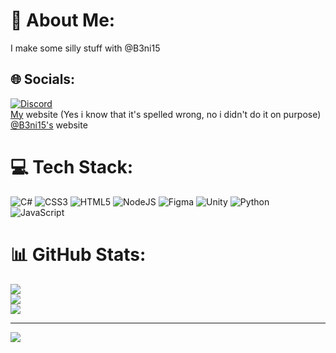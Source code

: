 # 💫 About Me:
I make some silly stuff with @B3ni15

## 🌐 Socials:
[![Discord](https://img.shields.io/badge/Discord-%237289DA.svg?logo=discord&logoColor=white)](https://discord.gg/https://discord.com/users/691581143669276692)<br>
[My](https://sillthestcat.tech) website (Yes i know that it's spelled wrong, no i didn't do it on purpose)<br>
[@B3ni15's](https://huntools-bot.xyz) website
# 💻 Tech Stack:
![C#](https://img.shields.io/badge/c%23-%23239120.svg?style=flat&logo=csharp&logoColor=white) ![CSS3](https://img.shields.io/badge/css3-%231572B6.svg?style=flat&logo=css3&logoColor=white) ![HTML5](https://img.shields.io/badge/html5-%23E34F26.svg?style=flat&logo=html5&logoColor=white) ![NodeJS](https://img.shields.io/badge/node.js-6DA55F?style=flat&logo=node.js&logoColor=white) ![Figma](https://img.shields.io/badge/figma-%23F24E1E.svg?style=flat&logo=figma&logoColor=white) ![Unity](https://img.shields.io/badge/unity-%23000000.svg?style=flat&logo=unity&logoColor=white) ![Python](https://img.shields.io/badge/python-3670A0?style=flat&logo=python&logoColor=ffdd54) ![JavaScript](https://img.shields.io/badge/javascript-%23323330.svg?style=flat&logo=javascript&logoColor=%23F7DF1E)
# 📊 GitHub Stats:
![](https://github-readme-stats.vercel.app/api?username=baluka0013&theme=midnight-purple&hide_border=true&include_all_commits=true&count_private=true)<br/>
![](https://github-readme-streak-stats.herokuapp.com/?user=baluka0013&theme=midnight-purple&hide_border=true)<br/>
![](https://github-readme-stats.vercel.app/api/top-langs/?username=baluka0013&theme=midnight-purple&hide_border=true&include_all_commits=true&count_private=true&layout=compact)

---
[![](https://visitcount.itsvg.in/api?id=baluka0013&icon=0&color=12)](https://visitcount.itsvg.in)

<!-- Proudly created with GPRM ( https://gprm.itsvg.in ) -->
